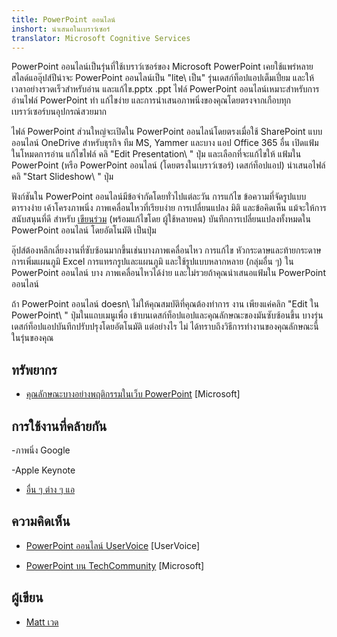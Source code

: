 ```yaml
---
title: PowerPoint ออนไลน์
inshort: นำเสนอในเบราว์เซอร์
translator: Microsoft Cognitive Services
---
```


PowerPoint ออนไลน์เป็นรุ่นที่ใช้เบราว์เซอร์ของ Microsoft PowerPoint
เคยใช้แพร่หลายสไลด์แออุ๊ปส์ปีน่าจะ
PowerPoint ออนไลน์เป็น \"lite\ เป็น" รุ่นเดสก์ท็อปแอปเต็มเปี่ยม
และให้เวลาอย่างรวดเร็วสำหรับอ่าน และแก้ไข.pptx .ppt
ไฟล์ PowerPoint ออนไลน์เหมาะสำหรับการอ่านไฟล์ PowerPoint ทำ
แก้ไขง่าย และการนำเสนอภาพนิ่งของคุณโดยตรงจากเกือบทุก
เบราว์เซอร์บนอุปกรณ์สวยมาก

ไฟล์ PowerPoint ส่วนใหญ่จะเปิดใน PowerPoint ออนไลน์โดยตรงเมื่อใช้
SharePoint แบบออนไลน์ OneDrive สำหรับธุรกิจ ทีม MS, Yammer และบาง
แอป Office 365 อื่น เปิดแฟ้มในโหมดการอ่าน แก้ไขไฟล์
คลิ \"Edit Presentation\ " ปุ่ม และเลือกที่จะแก้ไขให้
แฟ้มใน PowerPoint (หรือ PowerPoint ออนไลน์ (โดยตรงในเบราว์เซอร์)
เดสก์ท็อปแอป) นำเสนอไฟล์ คลิ \"Start Slideshow\ " ปุ่ม

ฟังก์ชันใน PowerPoint ออนไลน์มีข้อจำกัดโดยทั่วไปแต่ละวัน
การแก้ไข ข้อความที่จัดรูปแบบ ตารางง่าย เค้าโครงภาพนิ่ง ภาพเคลื่อนไหวที่เรียบง่าย
การเปลี่ยนแปลง มิติ และข้อคิดเห็น แม้จะให้การสนับสนุนที่ดี
สำหรับ [เขียนร่วม](http://icsh.pt/CoAuthoring) (พร้อมแก้ไขโดย
ผู้ใช้หลายคน) บันทึกการเปลี่ยนแปลงทั้งหมดใน PowerPoint ออนไลน์
โดยอัตโนมัติ เป็นปุ่ม

อุ๊ปส์ต้องหลีกเลี่ยงงานที่ซับซ้อนมากขึ้นเช่นบางภาพเคลื่อนไหว การแก้ไข
หัวกระดาษและท้ายกระดาษ การเพิ่มแผนภูมิ Excel การแทรกรูปและแผนภูมิ
และใช้รูปแบบหลากหลาย (กลุ่มอื่น ๆ) ใน PowerPoint ออนไลน์ บาง
ภาพเคลื่อนไหวได้ง่าย และไม่รวยถ้าคุณนำเสนอแฟ้มใน
PowerPoint ออนไลน์

ถ้า PowerPoint ออนไลน์ doesn\ ไม่ให้คุณสมบัติที่คุณต้องทำการ
งาน เพียงแค่คลิก \"Edit ใน PowerPoint\ " ปุ่มในแถบเมนูเพื่อ
เข้าบนเดสก์ท็อปแอปและคุณลักษณะของมันซับซ้อนขึ้น
บางรุ่นเดสก์ท็อปแอปบันทึกปรับปรุงโดยอัตโนมัติ แต่อย่างไร
ไม่ ได้ทราบถึงวิธีการทำงานของคุณลักษณะนี้ในรุ่นของคุณ

ทรัพยากร
---------

- [คุณลักษณะบางอย่างพฤติกรรมในเว็บ
    PowerPoint](https://support.office.com/en-us/article/How-certain-features-behave-in-web-based-PowerPoint-A931F0C8-1305-4428-8F7C-9CFA00EF28C5)
    \[Microsoft\]

การใช้งานที่คล้ายกัน
--------------------

-ภาพนิ่ง Google

-Apple Keynote

- [อื่น ๆ ต่าง ๆ
    แอ](https://en.wikipedia.org/wiki/Presentation_program)

ความคิดเห็น
---------

- [PowerPoint ออนไลน์ UserVoice](https://powerpoint.uservoice.com/forums/270149-powerpoint-online)
    \[UserVoice\]

- [PowerPoint บน TechCommunity](https://techcommunity.microsoft.com/t5/PowerPoint-Office-Mix/ct-p/PowerPoint)
    \[Microsoft\]

ผู้เขียน
---------

- [Matt เวด](https://www.linkedin.com/in/thatmattwade/)


